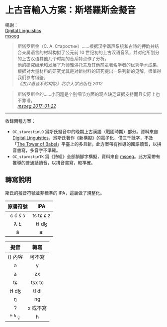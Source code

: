 # 上古音輸入方案：斯塔羅斯金擬音

鳴謝：<br>
[Digital Linguistics](https://github.com/digling/cddb)<br>
[msoeg](https://www.zhihu.com/people/msoeg)

> 斯塔罗斯金（С. А. Старостин）……根据汉字谐声系统和古诗的押韵并结合亲属语言的材料构拟了公元前 10 世纪初的上古汉语音系，并对他所划分的上古汉语其他几个时期的音系特点作了分析。<br>
> 他的研究继承和发展了乃师雅洪托夫及其他前辈著名学者的优秀学术成果，根据对大量材料的研究尤其是对新材料的研究提出一系列新的见解，很值得我们参考借鉴。<br>
> *《古汉语音系的构拟》北京大学出版社.2012*

> 斯塔罗斯金的……小问题是个别细节方面的观点缺乏证据支持而且实际上也不靠谱。<br>
> [*msoeg 2017-01-22*](https://www.zhihu.com/question/55030937/answer/142306406)

---
收錄兩種方案：
- `OC_starostinLO` 爲斯氏擬音中的晚期上古漢語（戰國時期）部分。資料來自 [Digital Linguistics](https://github.com/digling/cddb)，爲斯氏著作《新構擬》的電子化，僅三千餘字，不及「[The Tower of Babel](https://starlingdb.org/)」平臺上的多且新。此方案帶有推導的國語讀音，以拼音書寫，多音字不準確。
- `OC_starostinTK` 爲《詩經》全部韻腳字構擬，資料來自 [msoeg](https://zhuanlan.zhihu.com/p/48871271)。此方案帶有推導的普通話讀音，以拼音書寫，較準確。

## 轉寫說明

斯氏的擬音符號並非標準的 IPA，這裏做了規整化。

| 原書符號 | IPA |
| :---: | :---: |
| c ć ś з | ts tɕ ɕ z |
| ƛ Ł | tɬ dɮ |
| ā | aː |

| 擬音 | 轉寫 |
| :---: | :---: |
| () 內容 | 可不寫 |
| ə | y |
| ʑ | zx |
| tɕ | tsx tc |
| tɬ dɮ | tl dl |
| ŋ | ng |
| ʔ | x 或不寫 |
| ʰ ʱ ◌̥ | h |